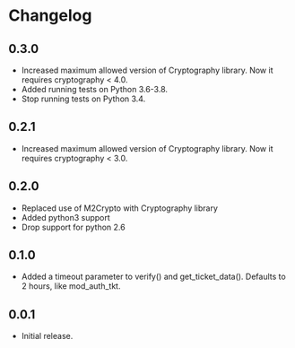 # Changelog

## 0.3.0

* Increased maximum allowed version of Cryptography library.
  Now it requires cryptography < 4.0.
* Added running tests on Python 3.6-3.8.
* Stop running tests on Python 3.4.

## 0.2.1

* Increased maximum allowed version of Cryptography library.
  Now it requires cryptography < 3.0.

## 0.2.0

* Replaced use of M2Crypto with Cryptography library
* Added python3 support
* Drop support for python 2.6

## 0.1.0

* Added a timeout parameter to verify() and get_ticket_data(). Defaults
  to 2 hours, like mod_auth_tkt.

## 0.0.1

* Initial release.
